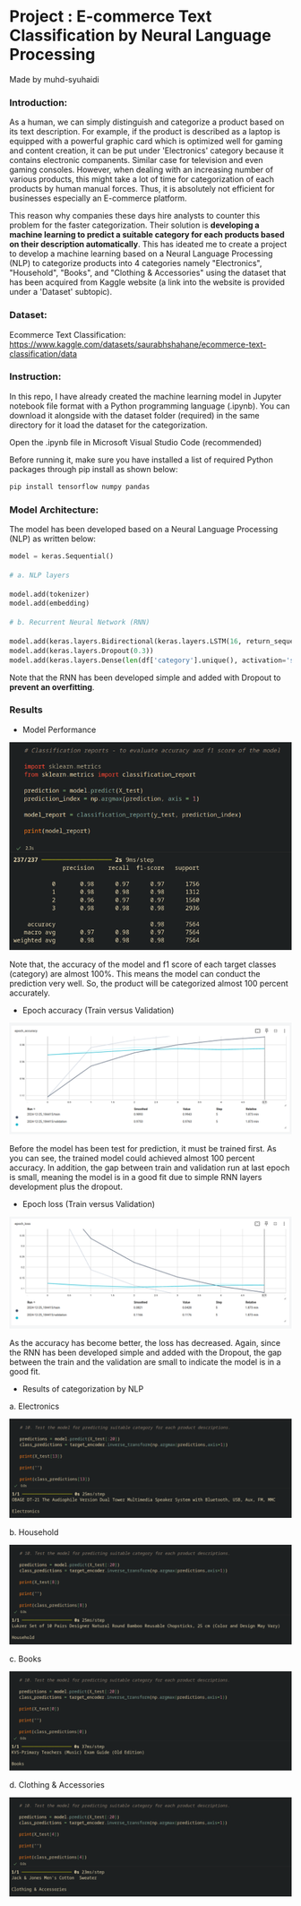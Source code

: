 # Project : E-commerce Text Classification by Neural Language Processing
Made by muhd-syuhaidi

### Introduction:
As a human, we can simply distinguish and categorize a product based on its text description. For example, if the product is described as a laptop is equipped with a powerful graphic card which is optimized well for gaming and content creation, it can be put under 'Electronics' category because it contains electronic companents. Similar case for television and even gaming consoles. However, when dealing with an increasing number of various products, this might take a lot of time for categorization of each products by human manual forces. Thus, it is absolutely not efficient for businesses especially an E-commerce platform.

This reason why companies these days hire analysts to counter this problem for the faster categorization. Their solution is **developing a machine learning to predict a suitable category for each products based on their description automatically**. This has ideated me to create a project to develop a machine learning based on a Neural Language Processing (NLP) to categorize products into 4 categories namely "Electronics", "Household", "Books", and "Clothing & Accessories" using the dataset that has been acquired from Kaggle website (a link into the website is provided under a 'Dataset' subtopic).

### Dataset:
Ecommerce Text Classification:
https://www.kaggle.com/datasets/saurabhshahane/ecommerce-text-classification/data

### Instruction:
In this repo, I have already created the machine learning model in Jupyter notebook file format with a Python programming language (.ipynb). You can download it alongside with the dataset folder (required) in the same directory for it load the dataset for the categorization.

Open the .ipynb file in Microsoft Visual Studio Code (recommended)

Before running it, make sure you have installed a list of required Python packages through pip install as shown below:

```bash
pip install tensorflow numpy pandas
```

### Model Architecture:
The model has been developed based on a Neural Language Processing (NLP) as written below:

```python
model = keras.Sequential()

# a. NLP layers

model.add(tokenizer)
model.add(embedding)

# b. Recurrent Neural Network (RNN)

model.add(keras.layers.Bidirectional(keras.layers.LSTM(16, return_sequences=False)))
model.add(keras.layers.Dropout(0.3))
model.add(keras.layers.Dense(len(df['category'].unique(), activation='softmax')))
```

Note that the RNN has been developed simple and added with Dropout to **prevent an overfitting**.

### Results

- Model Performance

![model_performance](model_performance_report_classification.png)

Note that, the accuracy of the model and f1 score of each target classes (category) are almost 100%. This means the model can conduct the prediction very well. So, the product will be categorized almost 100 percent accurately.

- Epoch accuracy (Train versus Validation)

![epoch_accuracy](epoch_accuracy.png)

Before the model has been test for prediction, it must be trained first. As you can see, the trained model could achieved almost 100 percent accuracy. In addition, the gap between train and validation run at last epoch is small, meaning the model is in a good fit due to simple RNN layers development plus the dropout.

- Epoch loss (Train versus Validation)

![epoch_loss](epoch_loss.png)

As the accuracy has become better, the loss has decreased. Again, since the RNN has been developed simple and added with the Dropout, the gap between the train and the validation are small to indicate the model is in a good fit.

- Results of categorization by NLP

a. Electronics

![Electronics](a_electronics.png)

b. Household

![Household](b_household.png)

c. Books

![Books](c_books.png)

d. Clothing & Accessories

![Clothing & Accessories](d_clothing.png)




